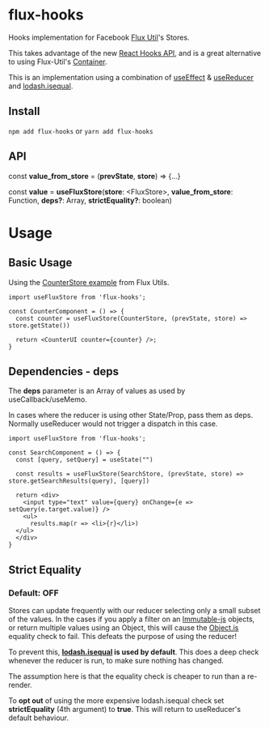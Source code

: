 # flux-hooks
Hooks implementation for Facebook [Flux Util](https://github.com/facebook/flux#Flux%20Utils)'s Stores.

This takes advantage of the new [React Hooks API](https://reactjs.org/docs/hooks-intro.html), and is a great alternative to using Flux-Util's [Container](https://facebook.github.io/flux/docs/flux-utils.html#container).

This is an implementation using a combination of [useEffect](https://reactjs.org/docs/hooks-reference.html#useeffect) & [useReducer](https://reactjs.org/docs/hooks-reference.html#usereducer) and [lodash.isequal](#strict-equality).


## Install
```npm add flux-hooks``` or ```yarn add flux-hooks```

## API


const **value_from_store** = (**prevState**, **store**) => {...}

const **value** = **useFluxStore**(**store**: \<FluxStore>, **value_from_store**: Function, **deps?**: Array, **strictEquality?**: boolean)

# Usage

## Basic Usage
Using the [CounterStore example](https://facebook.github.io/flux/docs/flux-utils.html#content) from Flux Utils. 

~~~
import useFluxStore from 'flux-hooks';

const CounterComponent = () => {
  const counter = useFluxStore(CounterStore, (prevState, store) => store.getState())

  return <CounterUI counter={counter} />;
}
~~~

## Dependencies - **deps**

The **deps** parameter is an Array of values as used by useCallback/useMemo.

In cases where the reducer is using other State/Prop, pass them as deps. Normally useReducer would not trigger a dispatch in this case.

~~~
import useFluxStore from 'flux-hooks';

const SearchComponent = () => {
  const [query, setQuery] = useState("")

  const results = useFluxStore(SearchStore, (prevState, store) => store.getSearchResults(query), [query])

  return <div>
    <input type="text" value={query} onChange={e => setQuery(e.target.value)} />
    <ul>
      results.map(r => <li>{r}</li>)
  </ul>
  </div>
}
~~~

## Strict Equality
### Default: **OFF**

Stores can update frequently with our reducer selecting only a small subset of the values. In the cases if you apply a filter on an [Immutable-js](https://immutable-js.github.io/immutable-js/docs) objects, or return multiple values using an Object, this will cause the [Object.is](https://developer.mozilla.org/en-US/docs/Web/JavaScript/Reference/Global_Objects/Object/is#Description) equality check to fail. This defeats the purpose of using the reducer!

To prevent this, **[lodash.isequal](https://www.npmjs.com/package/lodash.isequal) is used by default**. This does a deep check whenever the reducer is run, to make sure nothing has changed. 

The assumption here is that the equality check is cheaper to run than a re-render.

To **opt out** of using the more expensive lodash.isequal check set **strictEquality** (4th argument) to **true**. This will return to useReducer's default behaviour.
